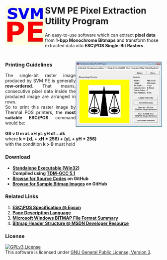 
<h1>
<img src="res/SVM_PE_WALL.jpg" alt="SVM PE" align="left">
SVM PE Pixel Extraction Utility Program
</h1>

<p>
An easy-to-use software which can extract <b>pixel data</b> from <b>1-bpp Monochrome Bitmaps</b>
and transform those extracted data into <b>ESC\POS Single-Bit Rasters</b>.
</p>

<h3>
<br>Printing Guidelines
<img src="res/SVM_PE_SCRN1.jpg" alt="Main Window" align="right" width="55%" height="55%" />
</h3>

<p align="justify">
The single-bit raster image produced by SVM PE is generally <b>row-ordered</b>. That means, consecutive pixel data
inside the produced image are arranged in rows.<br>So to print this raster image by Thermal POS printers,
the <b>most suitable ESC\POS</b> command would be:
<br><br><b>GS v 0 m xL xH yL yH d1...dk</b>
<br>where <b>k = (xL + xH * 256) + (yL + yH * 256)</b>
<br>with the condition <b>k > 0</b> must hold
</p>

<h3>Download</h3>
<ul>
<li><b>
<a href="https://github.com/AKD92/SVM-PE-Pixel-Extraction-Utility-Program/raw/master/bin/svm_pe_x86.exe">
Standalone Executable (Win32)</a>
<br>Compiled using <a href="http://tdm-gcc.tdragon.net/about">TDM-GCC 5.1</a>
</b></li>
<li><b>
<a href="/src">Browse for Source Codes</a> on GitHub
</b></li>
<li><b>
<a href="/sample_images">Browse for Sample Bitmap Images</a> on GitHub
</b></li>
</ul>

<h3>Related Links</h3>
<ol>
<li><b>
<a href="http://content.epson.de/fileadmin/content/files/RSD/downloads/escpos.pdf">
ESC\POS Specification @ Epson</a>
</b></li>
<li><b>
<a href="https://en.wikipedia.org/wiki/Page_description_language">Page Description Language</a>
</b></li>
<li><b>
<a href="http://www.fileformat.info/format/bmp/egff.htm">Microsoft Windows BITMAP File Format Summary</a>
</b></li>
<li><b>
<a href="https://msdn.microsoft.com/en-us/library/windows/desktop/dd183376(v=vs.85).aspx">
Bitmap Header Structure @ MSDN Developer Resource</a>
</b></li>
</ol>

<h3>License</h3>
<a rel="license" href="http://www.gnu.org/licenses/gpl-3.0-standalone.html"><img alt="GPLv3 License" style="border-width:0" src="http://www.gnu.org/graphics/gplv3-127x51.png" /></a><br />This software is licensed under <a rel="license" href="http://www.gnu.org/licenses/gpl-3.0-standalone.html">GNU General Public License, Version 3</a>.
